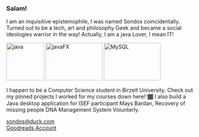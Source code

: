 <h3>Salam!</h3>
<p>I am an inquisitive epistemophile, I was named Sondos coincidentally. Turned out to be a tech, art and philosophy Geek and became a social ideologies warrior in the way! 
Actually, I am a java Lover, I mean IT!</p>
<div>
  <img alt="java" width="100px" height="100px" src="https://user-images.githubusercontent.com/65151701/159797551-1d99b861-b999-47aa-bdeb-4ed7012b8327.png">
  <img alt="javaFX" width="150px" height="100px" src="https://user-images.githubusercontent.com/65151701/159797654-5a58036d-efe1-43f8-9f4c-6f94c7d7bf37.png">
  <img alt="MySQL" width="150px" height="100px" src="https://user-images.githubusercontent.com/65151701/159797957-96a0fdd1-1814-4a29-a580-cf0a35227fb5.png"></br>
</div>
<p>I happen to be a Computer Science student in Birzeit University. Check out my pinned projects I worked for my courses down here!👇🏾 I also build a Java desktop application for ISEF participant Mays Bardan, Recovery of missing people DNA Management System Volunterly. </p>
<a href = "mailto: sondos@duck.com">sondos@duck.com</a></br>
<a href = "https://www.goodreads.com/user/show/54329221"> Goodreads Account</a>

